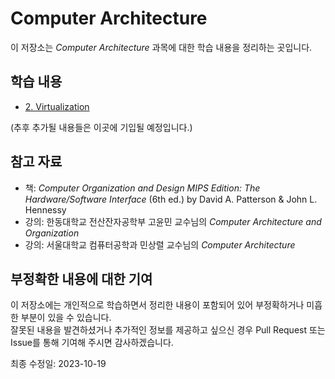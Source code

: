 # Computer Architecture
이 저장소는 *Computer Architecture* 과목에 대한 학습 내용을 정리하는 곳입니다.

## 학습 내용
* [2. Virtualization](Notes/2.%20Virtualization.md)

(추후 추가될 내용들은 이곳에 기입될 예정입니다.)

## 참고 자료

* 책: *Computer Organization and Design MIPS Edition: The Hardware/Software Interface* (6th ed.) by David A. Patterson & John L. Hennessy
* 강의: 한동대학교 전산잔자공학부 고윤민 교수님의 *Computer Architecture and Organization*
* 강의: 서울대학교 컴퓨터공학과 민상렬 교수님의 *Computer Architecture*

## 부정확한 내용에 대한 기여
이 저장소에는 개인적으로 학습하면서 정리한 내용이 포함되어 있어 부정확하거나 미흡한 부분이 있을 수 있습니다.<br>
잘못된 내용을 발견하셨거나 추가적인 정보를 제공하고 싶으신 경우 Pull Request 또는 Issue를 통해 기여해 주시면 감사하겠습니다.

최종 수정일: 2023-10-19